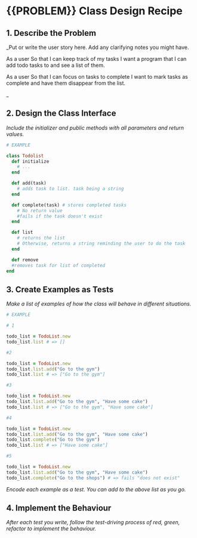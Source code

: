 # {{PROBLEM}} Class Design Recipe

## 1. Describe the Problem

_Put or write the user story here. Add any clarifying notes you might have.

As a user
So that I can keep track of my tasks
I want a program that I can add todo tasks to and see a list of them.

As a user
So that I can focus on tasks to complete
I want to mark tasks as complete and have them disappear from the list.

_

## 2. Design the Class Interface

_Include the initializer and public methods with all parameters and return values._

```ruby
# EXAMPLE

class Todolist
  def initialize 
    # ...
  end

  def add(task)
    # adds task to list. task being a string
  end

  def complete(task) # stores completed tasks
    # No return value
    #fails if the task doesn't exist
  end

  def list
    # returns the list 
    # Otherwise, returns a string reminding the user to do the task
  end

  def remove
  #removes task for list of completed
end
```

## 3. Create Examples as Tests

_Make a list of examples of how the class will behave in different situations._

```ruby
# EXAMPLE

# 1

todo_list = TodoList.new
todo_list.list # => []

#2

todo_list = TodoList.new
todo_list.list.add("Go to the gym")
todo_list.list # => ["Go to the gym"]

#3

todo_list = TodoList.new
todo_list.list.add("Go to the gym", "Have some cake")
todo_list.list # => ["Go to the gym", "Have some cake"]

#4

todo_list = TodoList.new
todo_list.list.add("Go to the gym", "Have some cake")
todo_list.complete("Go to the gym")
todo_list.list # => ["Have some cake"]

#5

todo_list = TodoList.new
todo_list.list.add("Go to the gym", "Have some cake")
todo_list.complete("Go to the shops") # => fails "does not exist"
```

_Encode each example as a test. You can add to the above list as you go._

## 4. Implement the Behaviour

_After each test you write, follow the test-driving process of red, green, refactor to implement the behaviour._
